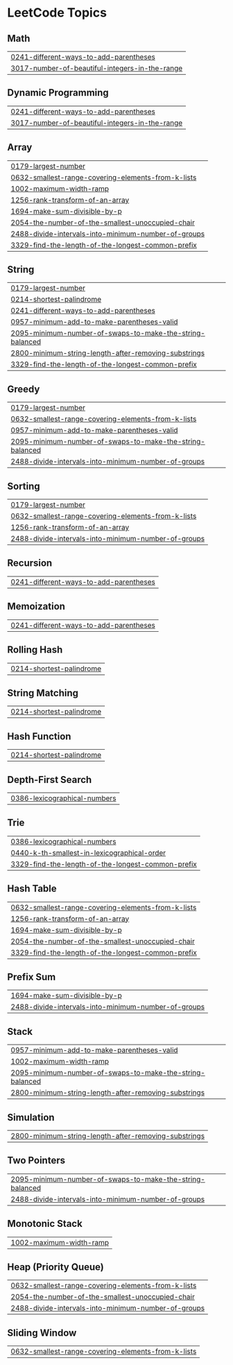 <!---LeetCode Topics Start-->
# LeetCode Topics
## Math
|  |
| ------- |
| [0241-different-ways-to-add-parentheses](https://github.com/arifulnoman/LeetCode/tree/master/0241-different-ways-to-add-parentheses) |
| [3017-number-of-beautiful-integers-in-the-range](https://github.com/arifulnoman/LeetCode/tree/master/3017-number-of-beautiful-integers-in-the-range) |
## Dynamic Programming
|  |
| ------- |
| [0241-different-ways-to-add-parentheses](https://github.com/arifulnoman/LeetCode/tree/master/0241-different-ways-to-add-parentheses) |
| [3017-number-of-beautiful-integers-in-the-range](https://github.com/arifulnoman/LeetCode/tree/master/3017-number-of-beautiful-integers-in-the-range) |
## Array
|  |
| ------- |
| [0179-largest-number](https://github.com/arifulnoman/LeetCode/tree/master/0179-largest-number) |
| [0632-smallest-range-covering-elements-from-k-lists](https://github.com/arifulnoman/LeetCode/tree/master/0632-smallest-range-covering-elements-from-k-lists) |
| [1002-maximum-width-ramp](https://github.com/arifulnoman/LeetCode/tree/master/1002-maximum-width-ramp) |
| [1256-rank-transform-of-an-array](https://github.com/arifulnoman/LeetCode/tree/master/1256-rank-transform-of-an-array) |
| [1694-make-sum-divisible-by-p](https://github.com/arifulnoman/LeetCode/tree/master/1694-make-sum-divisible-by-p) |
| [2054-the-number-of-the-smallest-unoccupied-chair](https://github.com/arifulnoman/LeetCode/tree/master/2054-the-number-of-the-smallest-unoccupied-chair) |
| [2488-divide-intervals-into-minimum-number-of-groups](https://github.com/arifulnoman/LeetCode/tree/master/2488-divide-intervals-into-minimum-number-of-groups) |
| [3329-find-the-length-of-the-longest-common-prefix](https://github.com/arifulnoman/LeetCode/tree/master/3329-find-the-length-of-the-longest-common-prefix) |
## String
|  |
| ------- |
| [0179-largest-number](https://github.com/arifulnoman/LeetCode/tree/master/0179-largest-number) |
| [0214-shortest-palindrome](https://github.com/arifulnoman/LeetCode/tree/master/0214-shortest-palindrome) |
| [0241-different-ways-to-add-parentheses](https://github.com/arifulnoman/LeetCode/tree/master/0241-different-ways-to-add-parentheses) |
| [0957-minimum-add-to-make-parentheses-valid](https://github.com/arifulnoman/LeetCode/tree/master/0957-minimum-add-to-make-parentheses-valid) |
| [2095-minimum-number-of-swaps-to-make-the-string-balanced](https://github.com/arifulnoman/LeetCode/tree/master/2095-minimum-number-of-swaps-to-make-the-string-balanced) |
| [2800-minimum-string-length-after-removing-substrings](https://github.com/arifulnoman/LeetCode/tree/master/2800-minimum-string-length-after-removing-substrings) |
| [3329-find-the-length-of-the-longest-common-prefix](https://github.com/arifulnoman/LeetCode/tree/master/3329-find-the-length-of-the-longest-common-prefix) |
## Greedy
|  |
| ------- |
| [0179-largest-number](https://github.com/arifulnoman/LeetCode/tree/master/0179-largest-number) |
| [0632-smallest-range-covering-elements-from-k-lists](https://github.com/arifulnoman/LeetCode/tree/master/0632-smallest-range-covering-elements-from-k-lists) |
| [0957-minimum-add-to-make-parentheses-valid](https://github.com/arifulnoman/LeetCode/tree/master/0957-minimum-add-to-make-parentheses-valid) |
| [2095-minimum-number-of-swaps-to-make-the-string-balanced](https://github.com/arifulnoman/LeetCode/tree/master/2095-minimum-number-of-swaps-to-make-the-string-balanced) |
| [2488-divide-intervals-into-minimum-number-of-groups](https://github.com/arifulnoman/LeetCode/tree/master/2488-divide-intervals-into-minimum-number-of-groups) |
## Sorting
|  |
| ------- |
| [0179-largest-number](https://github.com/arifulnoman/LeetCode/tree/master/0179-largest-number) |
| [0632-smallest-range-covering-elements-from-k-lists](https://github.com/arifulnoman/LeetCode/tree/master/0632-smallest-range-covering-elements-from-k-lists) |
| [1256-rank-transform-of-an-array](https://github.com/arifulnoman/LeetCode/tree/master/1256-rank-transform-of-an-array) |
| [2488-divide-intervals-into-minimum-number-of-groups](https://github.com/arifulnoman/LeetCode/tree/master/2488-divide-intervals-into-minimum-number-of-groups) |
## Recursion
|  |
| ------- |
| [0241-different-ways-to-add-parentheses](https://github.com/arifulnoman/LeetCode/tree/master/0241-different-ways-to-add-parentheses) |
## Memoization
|  |
| ------- |
| [0241-different-ways-to-add-parentheses](https://github.com/arifulnoman/LeetCode/tree/master/0241-different-ways-to-add-parentheses) |
## Rolling Hash
|  |
| ------- |
| [0214-shortest-palindrome](https://github.com/arifulnoman/LeetCode/tree/master/0214-shortest-palindrome) |
## String Matching
|  |
| ------- |
| [0214-shortest-palindrome](https://github.com/arifulnoman/LeetCode/tree/master/0214-shortest-palindrome) |
## Hash Function
|  |
| ------- |
| [0214-shortest-palindrome](https://github.com/arifulnoman/LeetCode/tree/master/0214-shortest-palindrome) |
## Depth-First Search
|  |
| ------- |
| [0386-lexicographical-numbers](https://github.com/arifulnoman/LeetCode/tree/master/0386-lexicographical-numbers) |
## Trie
|  |
| ------- |
| [0386-lexicographical-numbers](https://github.com/arifulnoman/LeetCode/tree/master/0386-lexicographical-numbers) |
| [0440-k-th-smallest-in-lexicographical-order](https://github.com/arifulnoman/LeetCode/tree/master/0440-k-th-smallest-in-lexicographical-order) |
| [3329-find-the-length-of-the-longest-common-prefix](https://github.com/arifulnoman/LeetCode/tree/master/3329-find-the-length-of-the-longest-common-prefix) |
## Hash Table
|  |
| ------- |
| [0632-smallest-range-covering-elements-from-k-lists](https://github.com/arifulnoman/LeetCode/tree/master/0632-smallest-range-covering-elements-from-k-lists) |
| [1256-rank-transform-of-an-array](https://github.com/arifulnoman/LeetCode/tree/master/1256-rank-transform-of-an-array) |
| [1694-make-sum-divisible-by-p](https://github.com/arifulnoman/LeetCode/tree/master/1694-make-sum-divisible-by-p) |
| [2054-the-number-of-the-smallest-unoccupied-chair](https://github.com/arifulnoman/LeetCode/tree/master/2054-the-number-of-the-smallest-unoccupied-chair) |
| [3329-find-the-length-of-the-longest-common-prefix](https://github.com/arifulnoman/LeetCode/tree/master/3329-find-the-length-of-the-longest-common-prefix) |
## Prefix Sum
|  |
| ------- |
| [1694-make-sum-divisible-by-p](https://github.com/arifulnoman/LeetCode/tree/master/1694-make-sum-divisible-by-p) |
| [2488-divide-intervals-into-minimum-number-of-groups](https://github.com/arifulnoman/LeetCode/tree/master/2488-divide-intervals-into-minimum-number-of-groups) |
## Stack
|  |
| ------- |
| [0957-minimum-add-to-make-parentheses-valid](https://github.com/arifulnoman/LeetCode/tree/master/0957-minimum-add-to-make-parentheses-valid) |
| [1002-maximum-width-ramp](https://github.com/arifulnoman/LeetCode/tree/master/1002-maximum-width-ramp) |
| [2095-minimum-number-of-swaps-to-make-the-string-balanced](https://github.com/arifulnoman/LeetCode/tree/master/2095-minimum-number-of-swaps-to-make-the-string-balanced) |
| [2800-minimum-string-length-after-removing-substrings](https://github.com/arifulnoman/LeetCode/tree/master/2800-minimum-string-length-after-removing-substrings) |
## Simulation
|  |
| ------- |
| [2800-minimum-string-length-after-removing-substrings](https://github.com/arifulnoman/LeetCode/tree/master/2800-minimum-string-length-after-removing-substrings) |
## Two Pointers
|  |
| ------- |
| [2095-minimum-number-of-swaps-to-make-the-string-balanced](https://github.com/arifulnoman/LeetCode/tree/master/2095-minimum-number-of-swaps-to-make-the-string-balanced) |
| [2488-divide-intervals-into-minimum-number-of-groups](https://github.com/arifulnoman/LeetCode/tree/master/2488-divide-intervals-into-minimum-number-of-groups) |
## Monotonic Stack
|  |
| ------- |
| [1002-maximum-width-ramp](https://github.com/arifulnoman/LeetCode/tree/master/1002-maximum-width-ramp) |
## Heap (Priority Queue)
|  |
| ------- |
| [0632-smallest-range-covering-elements-from-k-lists](https://github.com/arifulnoman/LeetCode/tree/master/0632-smallest-range-covering-elements-from-k-lists) |
| [2054-the-number-of-the-smallest-unoccupied-chair](https://github.com/arifulnoman/LeetCode/tree/master/2054-the-number-of-the-smallest-unoccupied-chair) |
| [2488-divide-intervals-into-minimum-number-of-groups](https://github.com/arifulnoman/LeetCode/tree/master/2488-divide-intervals-into-minimum-number-of-groups) |
## Sliding Window
|  |
| ------- |
| [0632-smallest-range-covering-elements-from-k-lists](https://github.com/arifulnoman/LeetCode/tree/master/0632-smallest-range-covering-elements-from-k-lists) |
<!---LeetCode Topics End-->
